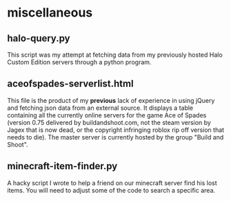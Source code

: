 # miscellaneous

## halo-query.py

This script was my attempt at fetching data from my previously hosted Halo Custom Edition servers through a python program.

## aceofspades-serverlist.html

This file is the product of my **previous** lack of experience in using jQuery and fetching json data from an external source. It displays a table containing all the currently online servers for the game Ace of Spades (version 0.75 delivered by buildandshoot.com, not the steam version by Jagex that is now dead, or the copyright infringing roblox rip off version that needs to die). The master server is currently hosted by the group "Build and Shoot".

## minecraft-item-finder.py

A hacky script I wrote to help a friend on our minecraft server find his lost items. You will need to adjust some of the code to search a specific area.
